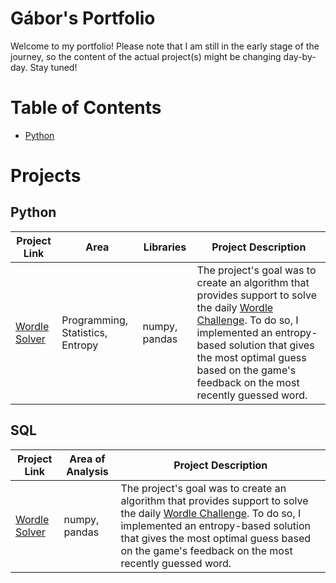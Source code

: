 # Gábor's Portfolio
Welcome to my portfolio! Please note that I am still in the early stage of the journey, so the content of the actual project(s) might be changing day-by-day. Stay tuned!

# Table of Contents
- [Python](#Python)

# Projects
## Python
| Project Link                                                                                       | Area                         | Libraries                | Project Description                                                                                                                       |
|----------------------------------------------------------------------------------------------------|------------------------------|--------------------------|-------------------------------------------------------------------------------------------------------------------------------------------|
| [Wordle Solver](https://github.com/gbrsoos/Wordle-Solver)                                           | Programming, Statistics, Entropy | numpy, pandas            | The project's goal was to create an algorithm that provides support to solve the daily [Wordle Challenge](https://www.nytimes.com/games/wordle/index.html). To do so, I implemented an entropy-based solution that gives the most optimal guess based on the game's feedback on the most recently guessed word. |

## SQL
| Project Link                                                                                       | Area of Analysis                         | Project Description                                                                                                                       |
|----------------------------------------------------------------------------------------------------|------------------------------|-------------------------------------------------------------------------------------------------------------------------------------------|
| [Wordle Solver](https://github.com/gbrsoos/Wordle-Solver)                                           | numpy, pandas            | The project's goal was to create an algorithm that provides support to solve the daily [Wordle Challenge](https://www.nytimes.com/games/wordle/index.html). To do so, I implemented an entropy-based solution that gives the most optimal guess based on the game's feedback on the most recently guessed word. |


